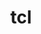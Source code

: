 ---
title: "tcl"
layout: cache
categories: [package, v0.18.1]
meta: {"versions": ["8.6.12"], "compilers": ["clang@=7.0.0", "gcc@=7.5.0"], "oss": ["ubuntu18.04"], "platforms": ["linux"], "targets": ["x86_64"], "stacks": ["e4s", "root", "tutorial"], "num_specs": 3, "num_specs_by_stack": {"root": 3, "tutorial": 3, "e4s": 1}}
spec_details: [{"hash": "zeszs45honfyebjf35oturm437m6a2qj", "compiler": "clang@=7.0.0", "versions": ["8.6.12"], "os": "ubuntu18.04", "platform": "linux", "target": "x86_64", "variants": [], "stacks": ["root", "tutorial"], "size": "-", "tarball": "https://binaries.spack.io/releases/v0.18.1/build_cache/linux-ubuntu18.04-x86_64/clang-7.0.0/tcl-8.6.12/linux-ubuntu18.04-x86_64-clang-7.0.0-tcl-8.6.12-zeszs45honfyebjf35oturm437m6a2qj.spack"}, {"hash": "6m3sqvrf3udchwj2hgutj2ftnmyp544m", "compiler": "gcc@=7.5.0", "versions": ["8.6.12"], "os": "ubuntu18.04", "platform": "linux", "target": "x86_64", "variants": [], "stacks": ["root", "tutorial", "e4s"], "size": "-", "tarball": "https://binaries.spack.io/releases/v0.18.1/build_cache/linux-ubuntu18.04-x86_64/gcc-7.5.0/tcl-8.6.12/linux-ubuntu18.04-x86_64-gcc-7.5.0-tcl-8.6.12-6m3sqvrf3udchwj2hgutj2ftnmyp544m.spack"}, {"hash": "rwnzcphwbxhbp4csrkr7huv6edmjehwm", "compiler": "gcc@=7.5.0", "versions": ["8.6.12"], "os": "ubuntu18.04", "platform": "linux", "target": "x86_64", "variants": [], "stacks": ["root", "tutorial"], "size": "-", "tarball": "https://binaries.spack.io/releases/v0.18.1/build_cache/linux-ubuntu18.04-x86_64/gcc-7.5.0/tcl-8.6.12/linux-ubuntu18.04-x86_64-gcc-7.5.0-tcl-8.6.12-rwnzcphwbxhbp4csrkr7huv6edmjehwm.spack"}]
---